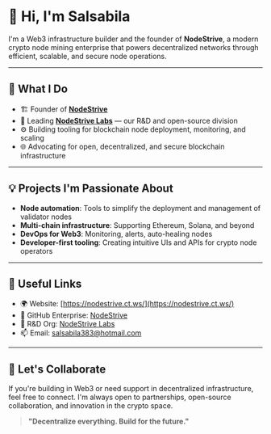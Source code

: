 # 👋 Hi, I'm Salsabila

I'm a Web3 infrastructure builder and the founder of **NodeStrive**, a modern crypto node mining enterprise that powers decentralized networks through efficient, scalable, and secure node operations.

---

## 🚀 What I Do
- 🏗️ Founder of [**NodeStrive**](https://github.com/enterprises/nodestrive)
- 🧪 Leading [**NodeStrive Labs**](https://github.com/NodeStrive-Labs) — our R&D and open-source division
- ⚙️ Building tooling for blockchain node deployment, monitoring, and scaling
- 🌐 Advocating for open, decentralized, and secure blockchain infrastructure

---

## 💡 Projects I'm Passionate About
- **Node automation**: Tools to simplify the deployment and management of validator nodes  
- **Multi-chain infrastructure**: Supporting Ethereum, Solana, and beyond  
- **DevOps for Web3**: Monitoring, alerts, auto-healing nodes  
- **Developer-first tooling**: Creating intuitive UIs and APIs for crypto node operators  

---

## 🔗 Useful Links
- 🌍 Website: [https://nodestrive.ct.ws/](https://nodestrive.ct.ws/)
- 🏢 GitHub Enterprise: [NodeStrive](https://github.com/enterprises/nodestrive)
- 🧪 R&D Org: [NodeStrive Labs](https://github.com/NodeStrive-Labs)
- 📫 Email: [salsabila383@hotmail.com](mailto:salsabila383@hotmail.com)

---

## 🤝 Let's Collaborate
If you're building in Web3 or need support in decentralized infrastructure, feel free to connect. I'm always open to partnerships, open-source collaboration, and innovation in the crypto space.

> **"Decentralize everything. Build for the future."**
